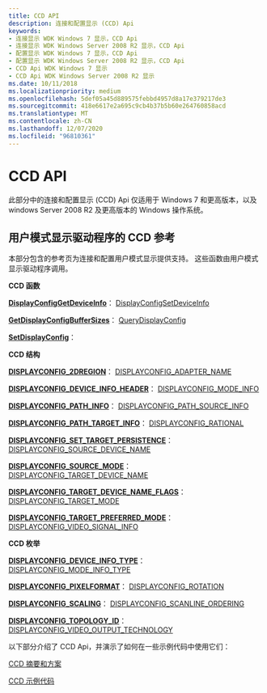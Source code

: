 ```yaml
---
title: CCD API
description: 连接和配置显示 (CCD) Api
keywords:
- 连接显示 WDK Windows 7 显示，CCD Api
- 连接显示 WDK Windows Server 2008 R2 显示，CCD Api
- 配置显示 WDK Windows 7 显示，CCD Api
- 配置显示 WDK Windows Server 2008 R2 显示，CCD Api
- CCD Api WDK Windows 7 显示
- CCD Api WDK Windows Server 2008 R2 显示
ms.date: 10/11/2018
ms.localizationpriority: medium
ms.openlocfilehash: 5def05a45d889575febbd4957d8a17e379217de3
ms.sourcegitcommit: 418e6617e2a695c9cb4b37b5b60e264760858acd
ms.translationtype: MT
ms.contentlocale: zh-CN
ms.lasthandoff: 12/07/2020
ms.locfileid: "96810361"
---
```

# <a name="ccd-apis"></a>CCD API


此部分中的连接和配置显示 (CCD) Api 仅适用于 Windows 7 和更高版本，以及 windows Server 2008 R2 及更高版本的 Windows 操作系统。

## <a name="ccd-reference-for-user-mode-display-drivers"></a>用户模式显示驱动程序的 CCD 参考

本部分包含的参考页为连接和配置用户模式显示提供支持。 这些函数由用户模式显示驱动程序调用。


**CCD 函数**

**[DisplayConfigGetDeviceInfo](/windows/win32/api/winuser/nf-winuser-displayconfiggetdeviceinfo)**： [DisplayConfigSetDeviceInfo](/windows/win32/api/winuser/nf-winuser-displayconfigsetdeviceinfo)

**[GetDisplayConfigBufferSizes](/windows/win32/api/winuser/nf-winuser-getdisplayconfigbuffersizes)**： [QueryDisplayConfig](/windows/win32/api/winuser/nf-winuser-querydisplayconfig)

**[SetDisplayConfig](/windows/win32/api/winuser/nf-winuser-setdisplayconfig)**： 


 
**CCD 结构**

**[DISPLAYCONFIG_2DREGION](/windows/win32/api/wingdi/ns-wingdi-displayconfig_2dregion)**： [DISPLAYCONFIG_ADAPTER_NAME](/windows/win32/api/wingdi/ns-wingdi-displayconfig_adapter_name)

**[DISPLAYCONFIG_DEVICE_INFO_HEADER](/windows/win32/api/wingdi/ns-wingdi-displayconfig_device_info_header)**： [DISPLAYCONFIG_MODE_INFO](/windows/win32/api/wingdi/ns-wingdi-displayconfig_mode_info)

**[DISPLAYCONFIG_PATH_INFO](/windows/win32/api/wingdi/ns-wingdi-displayconfig_path_info)**： [DISPLAYCONFIG_PATH_SOURCE_INFO](/windows/win32/api/wingdi/ns-wingdi-displayconfig_path_source_info)

**[DISPLAYCONFIG_PATH_TARGET_INFO](/windows/win32/api/wingdi/ns-wingdi-displayconfig_path_target_info)**： [DISPLAYCONFIG_RATIONAL](/windows/win32/api/wingdi/ns-wingdi-displayconfig_rational)

**[DISPLAYCONFIG_SET_TARGET_PERSISTENCE](/windows/win32/api/wingdi/ns-wingdi-displayconfig_set_target_persistence)**： [DISPLAYCONFIG_SOURCE_DEVICE_NAME](/windows/win32/api/wingdi/ns-wingdi-displayconfig_source_device_name)

**[DISPLAYCONFIG_SOURCE_MODE](/windows/win32/api/wingdi/ns-wingdi-displayconfig_source_mode)**： [DISPLAYCONFIG_TARGET_DEVICE_NAME](/windows/win32/api/wingdi/ns-wingdi-displayconfig_target_device_name)

**[DISPLAYCONFIG_TARGET_DEVICE_NAME_FLAGS](/windows/win32/api/wingdi/ns-wingdi-displayconfig_target_device_name_flags)**： [DISPLAYCONFIG_TARGET_MODE](/windows/win32/api/wingdi/ns-wingdi-displayconfig_target_mode)

**[DISPLAYCONFIG_TARGET_PREFERRED_MODE](/windows/win32/api/wingdi/ns-wingdi-displayconfig_target_preferred_mode)**： [DISPLAYCONFIG_VIDEO_SIGNAL_INFO](/windows/win32/api/wingdi/ns-wingdi-displayconfig_video_signal_info)


 
**CCD 枚举**

**[DISPLAYCONFIG_DEVICE_INFO_TYPE](/windows/win32/api/wingdi/ne-wingdi-displayconfig_device_info_type)**： [DISPLAYCONFIG_MODE_INFO_TYPE](/windows/win32/api/wingdi/ne-wingdi-displayconfig_mode_info_type)

**[DISPLAYCONFIG_PIXELFORMAT](/windows/win32/api/wingdi/ne-wingdi-displayconfig_pixelformat)**： [DISPLAYCONFIG_ROTATION](/windows/win32/api/wingdi/ne-wingdi-displayconfig_rotation)

**[DISPLAYCONFIG_SCALING](/windows/win32/api/wingdi/ne-wingdi-displayconfig_scaling)**： [DISPLAYCONFIG_SCANLINE_ORDERING](/windows/win32/api/wingdi/ne-wingdi-displayconfig_scanline_ordering)

**[DISPLAYCONFIG_TOPOLOGY_ID](/windows/win32/api/wingdi/ne-wingdi-displayconfig_topology_id)**： [DISPLAYCONFIG_VIDEO_OUTPUT_TECHNOLOGY](/windows/win32/api/wingdi/ne-wingdi-displayconfig_video_output_technology)



以下部分介绍了 CCD Api，并演示了如何在一些示例代码中使用它们：

[CCD 摘要和方案](ccd-summaries-and-scenarios.md)

[CCD 示例代码](ccd-example-code.md)

 

